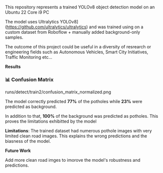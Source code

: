 This repository represents a trained YOLOv8 object detection model on an Ubuntu 22 Core i9 PC

The model uses Ultralytics YOLOv8](https://github.com/ultralytics/ultralytics) and was trained using on a custom dataset from Roboflow + manually added background-only samples.   

The outcome of this project could be useful in a diversity of resrearch or engineering fields such as Autonomous Vehicles, Smart City Initiatives, Traffic Monitoring etc...



**Results**

### 📊 Confusion Matrix

runs/detect/train2/confusion_matrix_normalized.png



The model correctly predicted **77%** of the potholes while **23%**  were predicted as background. 

In addition to that, **100%** of the background was predicted as potholes. This proves the limitations exhibitted by the model




**Limitations**:
  The trained dataset had numerous pothole images with very limited clean road images. This explains the wrong predictions and the biasness of the model.


**Future Work**
  
  Add more clean road imges to imorove the model's robustness and predictions.


    


  
  

